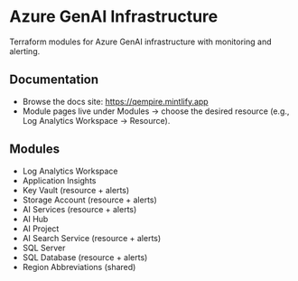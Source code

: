 # Azure GenAI Infrastructure

Terraform modules for Azure GenAI infrastructure with monitoring and alerting.

## Documentation
- Browse the docs site: https://qempire.mintlify.app
- Module pages live under Modules → choose the desired resource (e.g., Log Analytics Workspace → Resource).

## Modules
- Log Analytics Workspace
- Application Insights
- Key Vault (resource + alerts)
- Storage Account (resource + alerts)
- AI Services (resource + alerts)
- AI Hub
- AI Project
- AI Search Service (resource + alerts)
- SQL Server
- SQL Database (resource + alerts)
- Region Abbreviations (shared)

